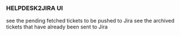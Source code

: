 ### HELPDESK2JIRA UI
see the pending fetched tickets to be pushed to Jira
see the archived tickets that have already been sent to Jira